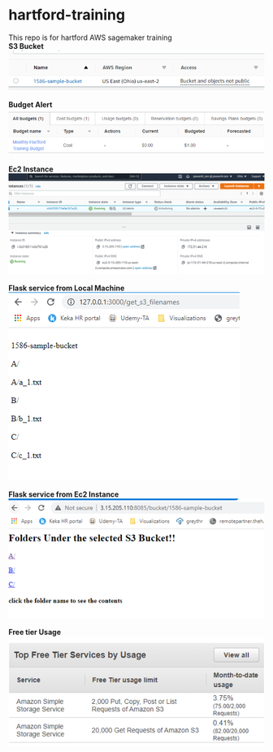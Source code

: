 # hartford-training
This repo is for hartford AWS sagemaker training<br>
<b> S3 Bucket </b><br>
![alt text](https://github.com/jaswanth-gaddipati/hartford-training/blob/flask-list-folders/Assignment_1/Assignment_1_S3_bucket.PNG)
<br>
<br>
<b> Budget Alert </b><br>
![alt text](https://github.com/jaswanth-gaddipati/hartford-training/blob/flask-list-folders/Assignment_1/Assignment_1_budget_alert.PNG)
<br>
<br>
<b> Ec2 Instance </b><br>
![alt text](https://github.com/jaswanth-gaddipati/hartford-training/blob/flask-list-folders/Assignment_1/Assignment_1_ec2_instance.PNG)
<br>
<br>
<b> Flask service from Local Machine </b><br>
![alt text](https://github.com/jaswanth-gaddipati/hartford-training/blob/flask-list-folders/Assignment_1/Assignment_1_local_flask.PNG)
<br>
<br>
<b>Flask service from Ec2 Instance </b><br>
![alt text](https://github.com/jaswanth-gaddipati/hartford-training/blob/flask-list-folders/Assignment_1/Assignment_1_ec2_flask.PNG)
<br>
<br>
<b> Free tier Usage </b><br>
![alt text](https://github.com/jaswanth-gaddipati/hartford-training/blob/flask-list-folders/Assignment_1/Assignment_1_free_tier_usage.PNG)
<br>
<br>
